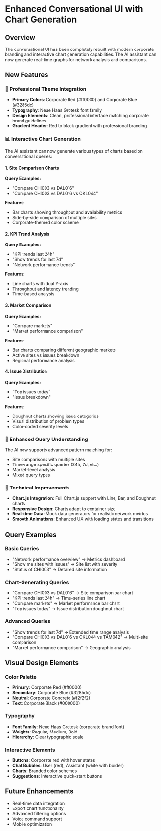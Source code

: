 # Enhanced Conversational UI with Chart Generation

## Overview
The conversational UI has been completely rebuilt with modern corporate branding and interactive chart generation capabilities. The AI assistant can now generate real-time graphs for network analysis and comparisons.

## New Features

### 🎨 Professional Theme Integration
- **Primary Colors**: Corporate Red (#ff0000) and Corporate Blue (#3285dc)
- **Typography**: Neue Haas Grotesk font family
- **Design Elements**: Clean, professional interface matching corporate brand guidelines
- **Gradient Header**: Red to black gradient with professional branding

### 📊 Interactive Chart Generation
The AI assistant can now generate various types of charts based on conversational queries:

#### 1. Site Comparison Charts
**Query Examples:**
- "Compare CHI003 vs DAL016"
- "Compare CHI003 vs DAL016 vs OKL044"

**Features:**
- Bar charts showing throughput and availability metrics
- Side-by-side comparison of multiple sites
- Corporate-themed color scheme

#### 2. KPI Trend Analysis
**Query Examples:**
- "KPI trends last 24h"
- "Show trends for last 7d"
- "Network performance trends"

**Features:**
- Line charts with dual Y-axis
- Throughput and latency trending
- Time-based analysis

#### 3. Market Comparison
**Query Examples:**
- "Compare markets"
- "Market performance comparison"

**Features:**
- Bar charts comparing different geographic markets
- Active sites vs issues breakdown
- Regional performance analysis

#### 4. Issue Distribution
**Query Examples:**
- "Top issues today"
- "Issue breakdown"

**Features:**
- Doughnut charts showing issue categories
- Visual distribution of problem types
- Color-coded severity levels

### 🎯 Enhanced Query Understanding
The AI now supports advanced pattern matching for:
- Site comparisons with multiple sites
- Time-range specific queries (24h, 7d, etc.)
- Market-level analysis
- Mixed query types

### 🔧 Technical Improvements
- **Chart.js Integration**: Full Chart.js support with Line, Bar, and Doughnut charts
- **Responsive Design**: Charts adapt to container size
- **Real-time Data**: Mock data generators for realistic network metrics
- **Smooth Animations**: Enhanced UX with loading states and transitions

## Query Examples

### Basic Queries
- "Network performance overview" → Metrics dashboard
- "Show me sites with issues" → Site list with severity
- "Status of CHI003" → Detailed site information

### Chart-Generating Queries
- "Compare CHI003 vs DAL016" → Site comparison bar chart
- "KPI trends last 24h" → Time-series line chart  
- "Compare markets" → Market performance bar chart
- "Top issues today" → Issue distribution doughnut chart

### Advanced Queries
- "Show trends for last 7d" → Extended time range analysis
- "Compare CHI003 vs DAL016 vs OKL044 vs TAM042" → Multi-site comparison
- "Market performance comparison" → Geographic analysis

## Visual Design Elements

### Color Palette
- **Primary**: Corporate Red (#ff0000)
- **Secondary**: Corporate Blue (#3285dc)
- **Neutral**: Corporate Concrete (#f2f2f2)
- **Text**: Corporate Black (#000000)

### Typography
- **Font Family**: Neue Haas Grotesk (corporate brand font)
- **Weights**: Regular, Medium, Bold
- **Hierarchy**: Clear typographic scale

### Interactive Elements
- **Buttons**: Corporate red with hover states
- **Chat Bubbles**: User (red), Assistant (white with border)
- **Charts**: Branded color schemes
- **Suggestions**: Interactive quick-start buttons

## Future Enhancements
- Real-time data integration
- Export chart functionality
- Advanced filtering options
- Voice command support
- Mobile optimization
